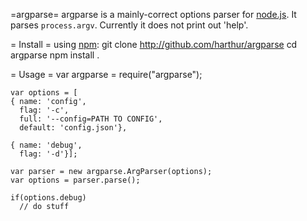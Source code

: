 =argparse=
argparse is a mainly-correct options parser for [node.js](http://nodejs.org/). It parses `process.argv`. Currently it does not print out 'help'.

= Install =
using [npm](http://github.com/isaacs/npm):
	git clone http://github.com/harthur/argparse
	cd argparse
	npm install .

= Usage =
	var argparse = require("argparse");
	
	var options = [
	{ name: 'config',
	  flag: '-c',
	  full: '--config=PATH TO CONFIG',
	  default: 'config.json'},
	
	{ name: 'debug',
	  flag: '-d'}];
	
	var parser = new argparse.ArgParser(options);
	var options = parser.parse();

	if(options.debug)
	  // do stuff